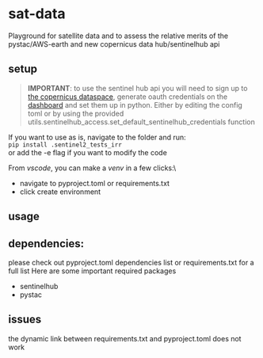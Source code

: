 # sat-data

Playground for satellite data and to assess the relative merits of the pystac/AWS-earth and new copernicus data hub/sentinelhub api 

## setup

>**IMPORTANT**: to use the sentinel hub api you will need to sign up to [the copernicus dataspace](https://dataspace.copernicus.eu/), generate oauth credentials on the [dashboard](https://shapps.dataspace.copernicus.eu/dashboard/#/account/settings) and set them up in python. Either by editing the config toml or by using the provided utils.sentinelhub_access.set_default_sentinelhub_credentials function

If you want to use as is, navigate to the folder and run:\
```pip install .sentinel2_tests_irr```\
or add the -e flag if you want to modify the code

From *vscode*, you can make a *venv* in a few clicks:\ 
- navigate to pyproject.toml or requirements.txt
- click create environment

## usage

## dependencies:
please check out pyproject.toml dependencies list or requirements.txt for a full list
Here are some important required packages
- sentinelhub
- pystac

## issues
the dynamic link between requirements.txt and pyproject.toml does not work